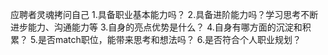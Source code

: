 
应聘者灵魂拷问自己
1.具备职业基本能力吗？
2.具备进阶能力吗？学习思考不断进步能力、沟通能力等
3.自身的亮点优势是什么？
4.自身有哪方面的沉淀和积累？
5.是否match职位，能带来思考和想法吗？
6.是否符合个人职业规划？